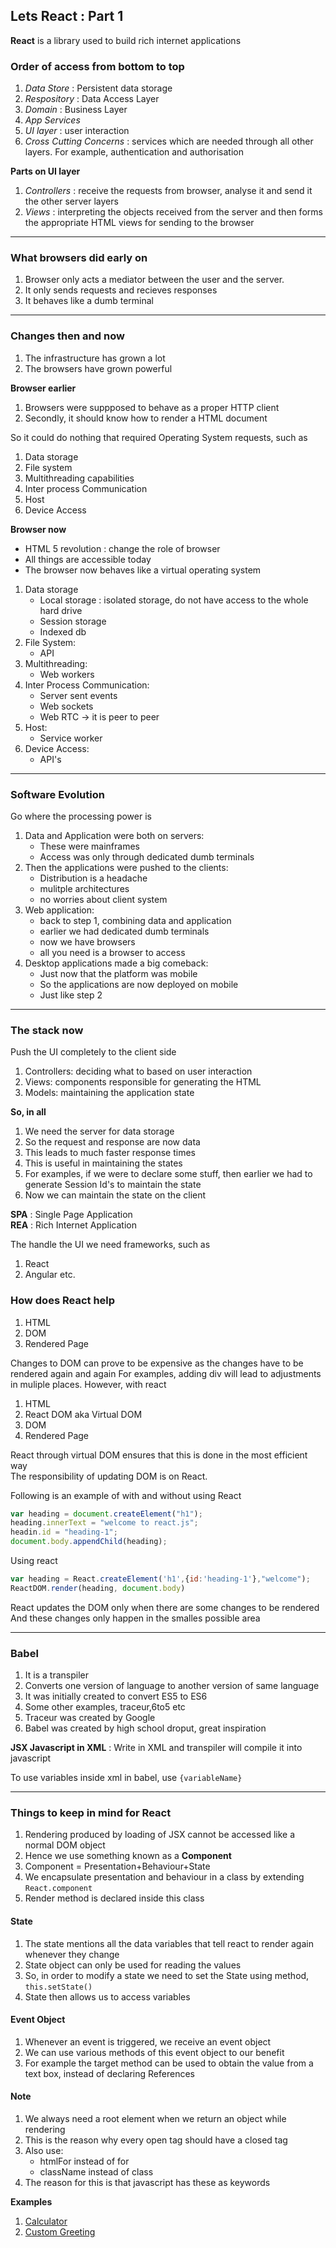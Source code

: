 ## Lets React : Part 1

**React** is a library used to build rich internet applications

### Order of access from bottom to top
1. *Data Store* : Persistent data storage
2. *Respository* : Data Access Layer
3. *Domain* : Business Layer
4. *App Services*
5. *UI layer* : user interaction
6. *Cross Cutting Concerns* : services which are needed through all other layers. For example, authentication and authorisation

**Parts on UI layer**
1. *Controllers* : receive the requests from browser, analyse it and send it the other server layers 
2. *Views* : interpreting the objects received from the server and then forms the appropriate HTML views for sending to the browser 

---

### What browsers did early on
1. Browser only acts a mediator between the user and the server.
2. It only sends requests and recieves responses
3. It behaves like a dumb terminal

---

### Changes then and now

1. The infrastructure has grown a lot
2. The browsers have grown powerful

**Browser earlier**
1. Browsers were suppposed to behave as a proper HTTP client
2. Secondly, it should know how to render a HTML document

So it could do nothing that required Operating System requests, such as
1. Data storage
2. File system 
3. Multithreading capabilities
4. Inter process Communication
5. Host 
6. Device Access

**Browser now**
 - HTML 5 revolution : change the role of browser
 - All things are accessible today  
 - The browser now behaves like a virtual operating system

1. Data storage
    - Local storage : isolated storage, do not have access to the whole hard drive
    - Session storage
    - Indexed db
2. File System:
    - API
3. Multithreading:
    - Web workers
4. Inter Process Communication:
    - Server sent events
    - Web sockets
    - Web RTC -> it is peer to peer
5. Host:
    - Service worker
6. Device Access:
    - API's

---

### Software Evolution

Go where the processing power is  

1. Data and Application were both on servers:
    - These were mainframes
    - Access was only through dedicated dumb terminals
2. Then the applications were pushed to the clients:
    - Distribution is a headache
    - mulitple architectures
    - no worries about client system
3. Web application:
    - back to step 1, combining data and application
    - earlier we had dedicated dumb terminals
    - now we have browsers
    - all you need is a browser to access
4. Desktop applications made a big comeback:
    - Just now that the platform was mobile
    - So the applications are now deployed on mobile
    - Just like step 2

---

### The stack now

Push the UI completely to the client side
1. Controllers: deciding what to based on user interaction
2. Views: components responsible for generating the HTML
3. Models: maintaining the application state

**So, in all**
1. We need the server for data storage  
2. So the request and response are now data 
3. This leads to much faster response times
4. This is useful in maintaining the states 
5. For examples, if we were to declare some stuff, then earlier we had to generate Session Id's to maintain the state
6. Now we can maintain the state on the client 

**SPA** : Single Page Application  
**REA** : Rich Internet Application 

The handle the UI we need frameworks, such as 
1. React
2. Angular etc.

### How does React help

1. HTML
2. DOM
3. Rendered Page

Changes to DOM can prove to be expensive as the changes have to be rendered again and again
For examples, adding div will lead to adjustments in muliple places. However, with react

1. HTML
2. React DOM aka Virtual DOM
3. DOM
4. Rendered Page

React through virtual DOM ensures that this is done in the most efficient way  
The responsibility of updating DOM is on React.

Following is an example of with and without using React  
```javascript
var heading = document.createElement("h1");
heading.innerText = "welcome to react.js";
headin.id = "heading-1";
document.body.appendChild(heading);
```
Using react 
```javascript
var heading = React.createElement('h1',{id:'heading-1'},"welcome");
ReactDOM.render(heading, document.body)
```

React updates the DOM only when there are some changes to be rendered
And these changes only happen in the smalles possible area

---

### Babel 

1. It is a transpiler
2. Converts one version of language to another version of same language
3. It was initially created to convert ES5 to ES6
4. Some other examples, traceur,6to5 etc
5. Traceur was created by Google
6. Babel was created by high school droput, great inspiration

**JSX Javascript in XML** : Write in XML and transpiler will compile it into javascript
  
To use variables inside xml in babel, use ```{variableName}``` 

---

### Things to keep in mind for React

1. Rendering produced by loading of JSX cannot be accessed like a normal DOM object
2. Hence we use something known as a **Component**
3. Component = Presentation+Behaviour+State
4. We encapsulate presentation and behaviour in a class by extending ```React.component```  
5. Render method is declared inside this class

#### State
1. The state mentions all the data variables that tell react to render again whenever they change
2. State object can only be used for reading the values
3. So, in order to modify a state we need to set the State using method, ```this.setState()```  
4. State then allows us to access variables 

#### Event Object
1. Whenever an event is triggered, we receive an event object  
2. We can use various methods of this event object to our benefit
3. For example the target method can be used to obtain the value from a text box, instead of declaring References

#### Note
1. We always need a root element when we return an object while rendering
2. This is the reason why every open tag should have a closed tag
3. Also use:
    - htmlFor instead of for
    - className instead of class
4. The reason for this is that javascript has these as keywords

**Examples**
1. [Calculator](calculator.md)
2. [Custom Greeting](customGreeting.md)


